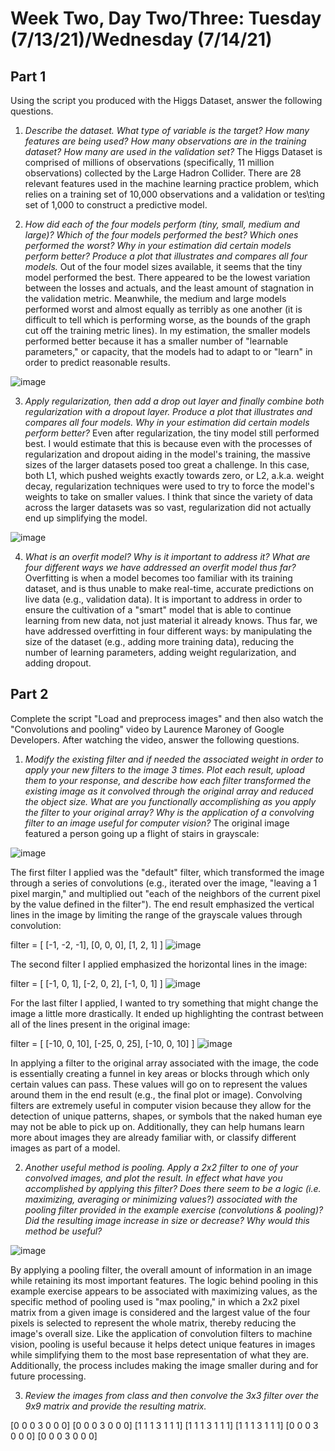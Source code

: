 # Week Two, Day Two/Three: Tuesday (7/13/21)/Wednesday (7/14/21)
## Part 1
Using the script you produced with the Higgs Dataset, answer the following questions.
1. *Describe the dataset. What type of variable is the target? How many features are being used? How many observations are in the training dataset? How many are used in the validation set?* The Higgs Dataset is comprised of millions of observations (specifically, 11 million observations) collected by the Large Hadron Collider. There are 28 relevant features used in the machine learning practice problem, which relies on a training set of 10,000 observations and a validation or tes\ting set of 1,000 to construct a predictive model. 

2. *How did each of the four models perform (tiny, small, medium and large)? Which of the four models performed the best? Which ones performed the worst? Why in your estimation did certain models perform better? Produce a plot that illustrates and compares all four models.* Out of the four model sizes available, it seems that the tiny model performed the best. There appeared to be the lowest variation between the losses and actuals, and the least amount of stagnation in the validation metric. Meanwhile, the medium and large models performed worst and almost equally as terribly as one another (it is difficult to tell which is performing worse, as the bounds of the graph cut off the training metric lines). In my estimation, the smaller models performed better because it has a smaller number of "learnable parameters," or capacity, that the models had to adapt to or "learn" in order to predict reasonable results. 

![image](https://user-images.githubusercontent.com/70035366/125748781-011322f1-8154-4728-bbf3-4c9267da6e97.png)

3. *Apply regularization, then add a drop out layer and finally combine both regularization with a dropout layer. Produce a plot that illustrates and compares all four models. Why in your estimation did certain models perform better?* Even after regularization, the tiny model still performed best. I would estimate that this is because even with the processes of regularization and dropout aiding in the model's training, the massive sizes of the larger datasets posed too great a challenge. In this case, both L1, which pushed weights exactly towards zero, or L2, a.k.a. weight decay, regularization techniques were used to try to force the model's weights to take on smaller values. I think that since the variety of data across the larger datasets was so vast, regularization did not actually end up simplifying the model.

![image](https://user-images.githubusercontent.com/70035366/125751752-7a89bbfd-e7a6-4218-b947-b6e028ee3b38.png)

4. *What is an overfit model? Why is it important to address it? What are four different ways we have addressed an overfit model thus far?* Overfitting is when a model becomes too familiar with its training dataset, and is thus unable to make real-time, accurate predictions on live data (e.g., validation data). It is important to address in order to ensure the cultivation of a "smart" model that is able to continue learning from new data, not just material it already knows. Thus far, we have addressed overfitting in four different ways: by manipulating the size of the dataset (e.g., adding more training data), reducing the number of learning parameters, adding weight regularization, and adding dropout. 

## Part 2
Complete the script "Load and preprocess images" and then also watch the "Convolutions and pooling" video by Laurence Maroney of Google Developers. After watching the video, answer the following questions.
1.  *Modify the existing filter and if needed the associated weight in order to apply your new filters to the image 3 times. Plot each result, upload them to your response, and describe how each filter transformed the existing image as it convolved through the original array and reduced the object size. What are you functionally accomplishing as you apply the filter to your original array? Why is the application of a convolving filter to an image useful for computer vision?* The original image featured a person going up a flight of stairs in grayscale: 

![image](https://user-images.githubusercontent.com/70035366/125877672-67d843cf-e802-4c1b-9151-c3638444c3c6.png)

The first filter I applied was the "default" filter, which transformed the image through a series of convolutions (e.g., iterated over the image, "leaving a 1 pixel margin," and multiplied out "each of the neighbors of the current pixel by the value defined in the filter"). The end result emphasized the vertical lines in the image by limiting the range of the grayscale values through convolution: 

filter = [ [-1, -2, -1], [0, 0, 0], [1, 2, 1] ]
![image](https://user-images.githubusercontent.com/70035366/125877931-056dcf21-08cd-4acd-b8d7-5094dce75cca.png)

The second filter I applied emphasized the horizontal lines in the image: 

filter = [ [-1, 0, 1], [-2, 0, 2], [-1, 0, 1] ]
![image](https://user-images.githubusercontent.com/70035366/125878132-b24e43e0-4446-496b-a61c-68a8f4ce0be5.png)

For the last filter I applied, I wanted to try something that might change the image a little more drastically. It ended up highlighting the contrast between all of the lines present in the original image: 

filter = [ [-10, 0, 10], [-25, 0, 25], [-10, 0, 10] ]
![image](https://user-images.githubusercontent.com/70035366/125878297-a93ebd5c-aeda-4754-af10-16ac678e9b16.png)

In applying a filter to the original array associated with the image, the code is essentially creating a funnel in key areas or blocks through which only certain values can pass. These values will go on to represent the values around them in the end result (e.g., the final plot or image). Convolving filters are extremely useful in computer vision because they allow for the detection of unique patterns, shapes, or symbols that the naked human eye may not be able to pick up on. Additionally, they can help humans learn more about images they are already familiar with, or classify different images as part of a model. 

2. *Another useful method is pooling. Apply a 2x2 filter to one of your convolved images, and plot the result. In effect what have you accomplished by applying this filter? Does there seem to be a logic (i.e. maximizing, averaging or minimizing values?) associated with the pooling filter provided in the example exercise (convolutions & pooling)? Did the resulting image increase in size or decrease? Why would this method be useful?* 

![image](https://user-images.githubusercontent.com/70035366/125879084-432d31e5-53c9-4724-9512-b34ec50c2f95.png)

By applying a pooling filter, the overall amount of information in an image while retaining its most important features. The logic behind pooling in this example exercise appears to be associated with maximizing values, as the specific method of pooling used is "max pooling," in which a 2x2 pixel matrix from a given image is considered and the largest value of the four pixels is selected to represent the whole matrix, thereby reducing the image's overall size. Like the application of convolution filters to machine vision, pooling is useful because it helps detect unique features in images while simplifying them to the most base representation of what they are. Additionally, the process includes making the image smaller during and for future processing. 

3. *Review the images from class and then convolve the 3x3 filter over the 9x9 matrix and provide the resulting matrix.* 

[0 0 0 3 0 0 0]
[0 0 0 3 0 0 0]
[1 1 1 3 1 1 1]
[1 1 1 3 1 1 1]
[1 1 1 3 1 1 1]
[0 0 0 3 0 0 0]
[0 0 0 3 0 0 0]
